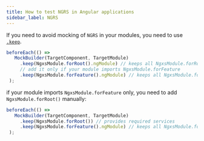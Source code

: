 ```yaml
---
title: How to test NGRS in Angular applications
sidebar_label: NGRS
---
```


If you need to avoid mocking of `NGRS` in your modules, you need to use [`.keep`](../../api/MockBuilder.md#keep).

```ts
beforeEach(() =>
   MockBuilder(TargetComponent, TargetModule)
     .keep(NgxsModule.forRoot().ngModule) // keeps all NgxsModule.forRoot
     // add it only if your module imports NgxsModule.forFeature
     .keep(NgxsModule.forFeature().ngModule) // keeps all NgxsModule.forFeature
 );
```

if your module imports `NgxsModule.forFeature` only, you need to add `NgxsModule.forRoot()` manually:

```ts
beforeEach(() =>
   MockBuilder(TargetComponent, TargetModule)
     .keep(NgxsModule.forRoot()) // provides required services
     .keep(NgxsModule.forFeature().ngModule) // keeps all NgxsModule.forFeature
 );
```
